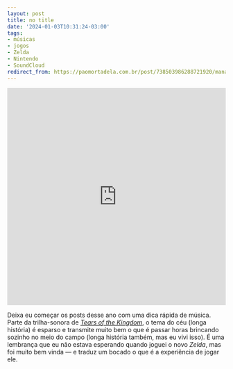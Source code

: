 ```yaml
---
layout: post
title: no title
date: '2024-01-03T10:31:24-03:00'
tags:
- músicas
- jogos
- Zelda
- Nintendo
- SoundCloud
redirect_from: https://paomortadela.com.br/post/738503986288721920/manaka-kataoka-maasa-miyoshi-masato-ohashi
---
```

<iframe src="https://w.soundcloud.com/player/?url=https%3A%2F%2Fsoundcloud.com%2Fuser-675036643%2Fthe-legend-of-zelda-36515881&amp;visual=true&amp;liking=false&amp;sharing=false&amp;auto_play=false&amp;show_comments=false&amp;continuous_play=false&amp;origin=tumblr" frameborder="0" allowtransparency="true" class="soundcloud_audio_player" width="100%" height="500"></iframe>

Deixa eu começar os posts desse ano com uma dica rápida de música. Parte da trilha-sonora de [_Tears of the Kingdom_](https://paomortadela.com.br/post/727557855051497472/the-legend-of-zelda-tears-of-the-kingdom-d%C3%A1-vida), o tema do céu (longa história) é esparso e transmite muito bem o que é passar horas brincando sozinho no meio do campo (longa história também, mas eu vivi isso). É uma lembrança que eu não estava esperando quando joguei o novo _Zelda_, mas foi muito bem vinda — e traduz um bocado o que é a experiência de jogar ele.

